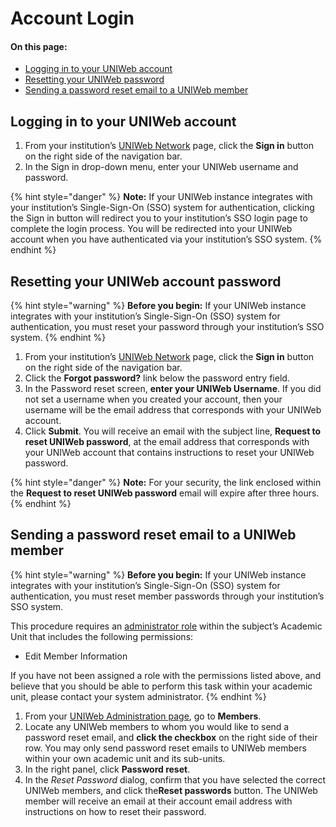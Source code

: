 # Account Login

#### On this page:

* [Logging in to your UNIWeb account](account-login.md#logging-in-to-your-UNIWeb-account)
* [Resetting your UNIWeb password](account-login.md#resetting-your-uniweb-password)
* [Sending a password reset email to a UNIWeb member](account-login.md#sending-a-password-reset-email-to-a-uniweb-member)

## Logging in to your UNIWeb account

1. From your institution’s [UNIWeb Network](../../introduction/feature-overview/navigating-uniweb.md#the-network-page) page, click the **Sign in** button on the right side of the navigation bar.
2. In the Sign in drop-down menu, enter your UNIWeb username and password.

{% hint style="danger" %}
**Note:** If your UNIWeb instance integrates with your institution’s Single-Sign-On \(SSO\) system for authentication, clicking the Sign in button will redirect you to your institution’s SSO login page to complete the login process. You will be redirected into your UNIWeb account when you have authenticated via your institution’s SSO system.
{% endhint %}

## Resetting your UNIWeb account password

{% hint style="warning" %}
**Before you begin:** If your UNIWeb instance integrates with your institution’s Single-Sign-On \(SSO\) system for authentication, you must reset your password through your institution’s SSO system.
{% endhint %}

1. From your institution’s [UNIWeb Network](../../introduction/feature-overview/navigating-uniweb.md#the-network-page) page, click the **Sign in** button on the right side of the navigation bar.
2. Click the **Forgot password?** link below the password entry field.
3. In the Password reset screen, **enter your UNIWeb Username**. If you did not set a username when you created your account, then your username will be the email address that corresponds with your UNIWeb account.
4. Click **Submit**. You will receive an email with the subject line, **Request to reset UNIWeb password**, at the email address that corresponds with your UNIWeb account that contains instructions to reset your UNIWeb password.

{% hint style="danger" %}
**Note:** For your security, the link enclosed within the **Request to reset UNIWeb password** email will expire after three hours.
{% endhint %}

## Sending a password reset email to a UNIWeb member

{% hint style="warning" %}
**Before you begin:** If your UNIWeb instance integrates with your institution’s Single-Sign-On \(SSO\) system for authentication, you must reset member passwords through your institution’s SSO system.

This procedure requires an [administrator role](../access-control/managing-administrator-roles-and-permissions.md) within the subject’s Academic Unit that includes the following permissions:

* Edit Member Information

If you have not been assigned a role with the permissions listed above, and believe that you should be able to perform this task within your academic unit, please contact your system administrator.
{% endhint %}

1. From your [UNIWeb Administration page](../../introduction/feature-overview/navigating-uniweb.md#the-administration-page), go to **Members**.
2. Locate any UNIWeb members to whom you would like to send a password reset email, and **click the checkbox** on the right side of their row. You may only send password reset emails to UNIWeb members within your own academic unit and its sub-units.
3. In the right panel, click **Password reset**.
4. In the _Reset Password_ dialog, confirm that you have selected the correct UNIWeb members, and click the**Reset passwords** button. The UNIWeb member will receive an email at their account email address with instructions on how to reset their password.

